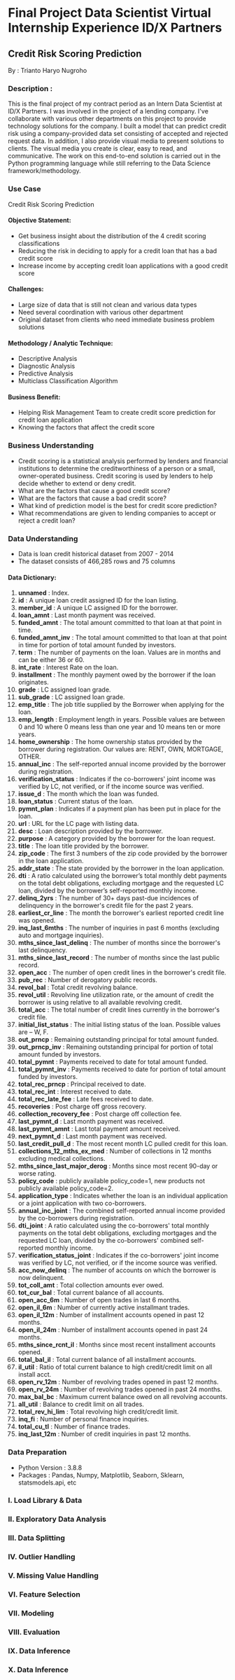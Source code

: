 # Final Project Data Scientist Virtual Internship Experience ID/X Partners
## Credit Risk Scoring Prediction
By : Trianto Haryo Nugroho
### Description :

This is the final project of my contract period as an Intern Data Scientist at ID/X Partners. I was involved in the project of a lending company. I've collaborate with various other departments on this project to provide technology solutions for the company. I built a model that can predict credit risk using a company-provided data set consisting of accepted and rejected request data. In addition, I also provide visual media to present solutions to clients. The visual media you create is clear, easy to read, and communicative. The work on this end-to-end solution is carried out in the Python programming language while still referring to the Data Science framework/methodology.
### Use Case

Credit Risk Scoring Prediction
#### Objective Statement:
* Get business insight about the distribution of the 4 credit scoring classifications
* Reducing the risk in deciding to apply for a credit loan that has a bad credit score
* Increase income by accepting credit loan applications with a good credit score
#### Challenges:
* Large size of data that is still not clean and various data types
* Need several coordination with various other department
* Original dataset from clients who need immediate business problem solutions
#### Methodology / Analytic Technique:
* Descriptive Analysis
* Diagnostic Analysis
* Predictive Analysis
* Multiclass Classification Algorithm
#### Business Benefit:
* Helping Risk Management Team to create credit score prediction for credit loan application
* Knowing the factors that affect the credit score
### Business Understanding
* Credit scoring is a statistical analysis performed by lenders and financial institutions to determine the creditworthiness of a person or a small, owner-operated business. Credit scoring is used by lenders to help decide whether to extend or deny credit.
* What are the factors that cause a good credit score?
* What are the factors that cause a bad credit score?
* What kind of prediction model is the best for credit score prediction?
* What recommendations are given to lending companies to accept or reject a credit loan?
### Data Understanding
* Data is loan credit historical dataset from 2007 - 2014
* The dataset consists of 466,285 rows and 75 columns
#### Data Dictionary:
1. **unnamed** : Index. 
2. **id** : A unique loan credit assigned ID for the loan listing.
3. **member_id** : A unique LC assigned ID for the borrower.
4. **loan_amnt** : Last month payment was received.
5. **funded_amnt** : The total amount committed to that loan at that point in time.
6. **funded_amnt_inv** : The total amount committed to that loan at that point in time for portion of total amount funded by investors.
7. **term** : The number of payments on the loan. Values are in months and can be either 36 or 60.
8. **int_rate** : Interest Rate on the loan.
9. **installment** : The monthly payment owed by the borrower if the loan originates.
10. **grade** : LC assigned loan grade.
11. **sub_grade** : LC assigned loan grade.
12. **emp_title** : The job title supplied by the Borrower when applying for the loan.
13. **emp_length** : Employment length in years. Possible values are between 0 and 10 where 0 means less than one year and 10 means ten or more years.
14. **home_ownership** : The home ownership status provided by the borrower during registration. Our values are: RENT, OWN, MORTGAGE, OTHER.
15. **annual_inc** : The self-reported annual income provided by the borrower during registration.
16. **verification_status** : Indicates if the co-borrowers' joint income was verified by LC, not verified, or if the income source was verified.
17. **issue_d** : The month which the loan was funded.
18. **loan_status** : Current status of the loan.
19. **pymnt_plan** : Indicates if a payment plan has been put in place for the loan.
20. **url** : URL for the LC page with listing data.
21. **desc** : Loan description provided by the borrower.
22. **purpose** : A category provided by the borrower for the loan request.
23. **title** : The loan title provided by the borrower.
24. **zip_code** : The first 3 numbers of the zip code provided by the borrower in the loan application.
25. **addr_state** : The state provided by the borrower in the loan application.
26. **dti** : A ratio calculated using the borrower’s total monthly debt payments on the total debt obligations, excluding mortgage and the requested LC loan, divided by the borrower’s self-reported monthly income.
27. **delinq_2yrs** : The number of 30+ days past-due incidences of delinquency in the borrower's credit file for the past 2 years.
28. **earliest_cr_line** : The month the borrower's earliest reported credit line was opened.
29. **inq_last_6mths** : The number of inquiries in past 6 months (excluding auto and mortgage inquiries).
30. **mths_since_last_delinq** : The number of months since the borrower's last delinquency.
31. **mths_since_last_record** : The number of months since the last public record.
32. **open_acc** : The number of open credit lines in the borrower's credit file.
33. **pub_rec** : Number of derogatory public records.
34. **revol_bal** : Total credit revolving balance.
35. **revol_util** : Revolving line utilization rate, or the amount of credit the borrower is using relative to all available revolving credit.        
36. **total_acc** : The total number of credit lines currently in the borrower's credit file.
37. **initial_list_status** : The initial listing status of the loan. Possible values are – W, F.
38. **out_prncp** : Remaining outstanding principal for total amount funded.
39. **out_prncp_inv** : Remaining outstanding principal for portion of total amount funded by investors.
40. **total_pymnt** : Payments received to date for total amount funded.
41. **total_pymnt_inv** : Payments received to date for portion of total amount funded by investors.
42. **total_rec_prncp** : Principal received to date.
43. **total_rec_int** : Interest received to date.
44. **total_rec_late_fee** : Late fees received to date.
45. **recoveries** : Post charge off gross recovery.
46. **collection_recovery_fee** : Post charge off collection fee.
47. **last_pymnt_d** : Last month payment was received.
48. **last_pymnt_amnt** : Last total payment amount received.
49. **next_pymnt_d** : Last month payment was received.
50. **last_credit_pull_d** : The most recent month LC pulled credit for this loan.
51. **collections_12_mths_ex_med** : Number of collections in 12 months excluding medical collections.
52. **mths_since_last_major_derog** : Months since most recent 90-day or worse rating.
53. **policy_code** : publicly available policy_code=1, new products not publicly available policy_code=2.
54. **application_type** : Indicates whether the loan is an individual application or a joint application with two co-borrowers.
55. **annual_inc_joint** : The combined self-reported annual income provided by the co-borrowers during registration.
56. **dti_joint** : A ratio calculated using the co-borrowers' total monthly payments on the total debt obligations, excluding mortgages and the requested LC loan, divided by the co-borrowers' combined self-reported monthly income.
57. **verification_status_joint** : Indicates if the co-borrowers' joint income was verified by LC, not verified, or if the income source was verified.
58. **acc_now_delinq** : The number of accounts on which the borrower is now delinquent.
59. **tot_coll_amt** : Total collection amounts ever owed.
60. **tot_cur_bal** : Total current balance of all accounts.
61. **open_acc_6m** : Number of open trades in last 6 months.
62. **open_il_6m** : Number of currently active installmant trades.
63. **open_il_12m** : Number of installment accounts opened in past 12 months.
64. **open_il_24m** : Number of installment accounts opened in past 24 months.
65. **mths_since_rcnt_il** : Months since most recent installment accounts opened.
66. **total_bal_il** : Total current balance of all installment accounts.
67. **il_util** : Ratio of total current balance to high credit/credit limit on all install acct.
68. **open_rv_12m** : Number of revolving trades opened in past 12 months.
69. **open_rv_24m** : Number of revolving trades opened in past 24 months.
70. **max_bal_bc** : Maximum current balance owed on all revolving accounts.
71. **all_util** : Balance to credit limit on all trades.
72. **total_rev_hi_lim** : Total revolving high credit/credit limit.
73. **inq_fi** : Number of personal finance inquiries.
74. **total_cu_tl** : Number of finance trades.
75. **inq_last_12m** : Number of credit inquiries in past 12 months. 
### Data Preparation
* Python Version : 3.8.8
* Packages : Pandas, Numpy, Matplotlib, Seaborn, Sklearn, statsmodels.api, etc
### I. Load Library & Data
### II. Exploratory Data Analysis
### III. Data Splitting
### IV. Outlier Handling
### V. Missing Value Handling
### VI. Feature Selection
### VII. Modeling
### VIII. Evaluation
### IX. Data Inference
### X. Data Inference
